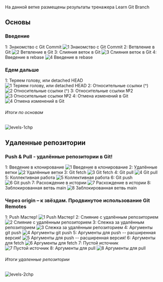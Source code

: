 На данной ветке размещены результаты тренажера Learn Git Branch  
## Основы  
### Введение  
1: Знакомство с Git Commit
![1 Знакомство с Git Commit](https://github.com/ANYAHIMURA/web2023susu302/assets/150538771/245c4d20-7eb1-442f-8f62-686d52d23371)
2: Ветвление в Git
![2 Ветвление в Git](https://github.com/ANYAHIMURA/web2023susu302/assets/150538771/ca7f2f06-8f71-4a26-abbe-62510254303e)
3: Слияния веток в Git
![3 Слияния веток в Git](https://github.com/ANYAHIMURA/web2023susu302/assets/150538771/72bba18d-8afd-44e5-8ec6-9c3924189aef)
4: Введение в rebase
![4 Введение в rebase](https://github.com/ANYAHIMURA/web2023susu302/assets/150538771/f4612a38-9f54-42b4-a5be-2a1dc4815ae6)
### Едем дальше  
1: Теряем голову, или detached HEAD
![1 Теряем голову, или detached HEAD](https://github.com/ANYAHIMURA/web2023susu302/assets/150538771/5276f8a5-3396-4b54-be67-ae26990db0a1)
2: Относительные ссылки (^)
![2 Относительные ссылки (^)](https://github.com/ANYAHIMURA/web2023susu302/assets/150538771/3201d977-1ecd-480b-86c9-aab99c4a3eb0)
3: Относительные ссылки №2
![3 Относительные ссылки №2](https://github.com/ANYAHIMURA/web2023susu302/assets/150538771/58d04c16-f96c-491e-bb27-1ed251a0f8de)
4: Отмена изменений в Git
![4 Отмена изменений в Git](https://github.com/ANYAHIMURA/web2023susu302/assets/150538771/3c40ac99-a441-43d8-b290-bcd298c5f09b)
###### Итоги по основам
![levels-1chp](https://github.com/ANYAHIMURA/web2023susu302/assets/150538771/18aa3b43-d42a-4686-9687-4046f1c96a23)
## Удаленные репозитории  
### Push & Pull - удалённые репозитории в Git!  
1: Введение в клонирование
![1 Введение в клонирование](https://github.com/ANYAHIMURA/web2023susu302/assets/150538771/04a10c88-ac2a-49d8-aa77-9774ba81d0c2)
2: Удалённые ветки
![2 Удалённые ветки](https://github.com/ANYAHIMURA/web2023susu302/assets/150538771/3daab571-352a-4df4-8561-7475561d1f45)
3: Git fetch
![3 Git fetch](https://github.com/ANYAHIMURA/web2023susu302/assets/150538771/15fb5164-dc5c-4a7b-8a0f-bc70cc9b1a11)
4: Git pull
![4 Git pull](https://github.com/ANYAHIMURA/web2023susu302/assets/150538771/5d53dd07-c5e4-4de1-abc7-0dcfec857c2d)
5: Коллективная работа
![5 Коллективная работа](https://github.com/ANYAHIMURA/web2023susu302/assets/150538771/546f9003-43cf-497c-a3a7-18fa6a381dd3)
6: Git push
![6  Git push](https://github.com/ANYAHIMURA/web2023susu302/assets/150538771/2da9510b-28d1-4935-a2a6-ce124173d30e)
7: Расхождение в истории
![7 Расхождение в истории](https://github.com/ANYAHIMURA/web2023susu302/assets/150538771/2f5fef83-e23f-404b-9835-e43fc246f5fc)
8: Заблокированная ветвь main
![8 Заблокированная ветвь main](https://github.com/ANYAHIMURA/web2023susu302/assets/150538771/cec2e1dc-7b0c-49e7-9009-b26241a1d9e9)
### Через origin – к звёздам. Продвинутое использование Git Remotes  
1: Push Мастер!
![1 Push Мастер!](https://github.com/ANYAHIMURA/web2023susu302/assets/150538771/a7bfef8a-e56e-4e39-aa49-3e59fdfdda4e)
2: Слияние с удалённым репозиторием
![2 Слияние с удалённым репозиторием](https://github.com/ANYAHIMURA/web2023susu302/assets/150538771/d5ed7e46-d776-47e2-8ae7-386851edf64a)
3: Слежка за удалённым репозиторием
![3 Слежка за удалённым репозиторием](https://github.com/ANYAHIMURA/web2023susu302/assets/150538771/44ef2ca3-d8e7-4e1d-ba38-e1f2db23a7f0)
4: Аргументы git push
![4 Аргументы git push](https://github.com/ANYAHIMURA/web2023susu302/assets/150538771/9c48cf07-9f97-4843-9483-58dd91aaa90b)
5: Аргументы для push -- расширенная версия!
![5 Аргументы для push -- расширенная версия!](https://github.com/ANYAHIMURA/web2023susu302/assets/150538771/2bf25af1-d613-420d-a6f2-f053c7a1f755)
6: Аргументы для fetch
![6 Аргументы для fetch](https://github.com/ANYAHIMURA/web2023susu302/assets/150538771/b2ed54ab-0e7a-435d-ac98-f9f1d812b35f)
7: Пустой источник
![7 Пустой источник](https://github.com/ANYAHIMURA/web2023susu302/assets/150538771/d546d525-0a74-4040-86f3-a9032e8a655e)
8: Аргументы для pull
![8 Аргументы для pull](https://github.com/ANYAHIMURA/web2023susu302/assets/150538771/3ebbfd5d-27cd-45eb-972e-0c6343151c59)
###### Итоги удаленные репозитории
![levels-2chp](https://github.com/ANYAHIMURA/web2023susu302/assets/150538771/6c65bc1c-ecf0-415f-92fd-ad396de1cc5e)
